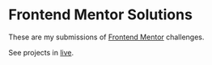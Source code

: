 # Frontend Mentor Solutions

These are my submissions of [Frontend Mentor](https://frontendmentor.io)
challenges.

See projects in [live](https://frontend-mentor-solutions-salahuddin.netlify.app).
